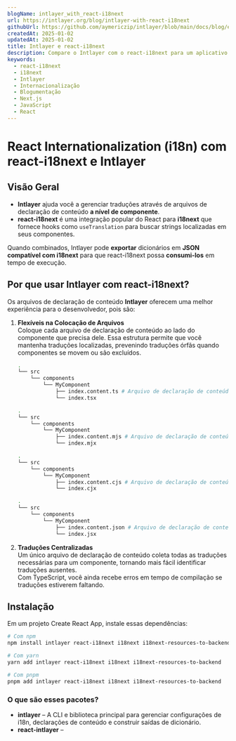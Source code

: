 ```yaml
---
blogName: intlayer_with_react-i18next
url: https://intlayer.org/blog/intlayer-with-react-i18next
githubUrl: https://github.com/aymericzip/intlayer/blob/main/docs/blog/en/intlayer_with_react-i18next.md
createdAt: 2025-01-02
updatedAt: 2025-01-02
title: Intlayer e react-i18next
description: Compare o Intlayer com o react-i18next para um aplicativo React
keywords:
  - react-i18next
  - i18next
  - Intlayer
  - Internacionalização
  - Blogumentação
  - Next.js
  - JavaScript
  - React
---
```


# React Internationalization (i18n) com react-i18next e Intlayer

## Visão Geral

- **Intlayer** ajuda você a gerenciar traduções através de arquivos de declaração de conteúdo **a nível de componente**.
- **react-i18next** é uma integração popular do React para **i18next** que fornece hooks como `useTranslation` para buscar strings localizadas em seus componentes.

Quando combinados, Intlayer pode **exportar** dicionários em **JSON compatível com i18next** para que react-i18next possa **consumi-los** em tempo de execução.

## Por que usar Intlayer com react-i18next?

Os arquivos de declaração de conteúdo **Intlayer** oferecem uma melhor experiência para o desenvolvedor, pois são:

1. **Flexíveis na Colocação de Arquivos**  
   Coloque cada arquivo de declaração de conteúdo ao lado do componente que precisa dele. Essa estrutura permite que você mantenha traduções localizadas, prevenindo traduções órfãs quando componentes se movem ou são excluídos.

   ```bash codeFormat="typescript"
   .
   └── src
       └── components
           └── MyComponent
               ├── index.content.ts # Arquivo de declaração de conteúdo
               └── index.tsx
   ```

   ```bash codeFormat="esm"
   .
   └── src
       └── components
           └── MyComponent
               ├── index.content.mjs # Arquivo de declaração de conteúdo
               └── index.mjx
   ```

   ```bash codeFormat="cjs"
   .
   └── src
       └── components
           └── MyComponent
               ├── index.content.cjs # Arquivo de declaração de conteúdo
               └── index.cjx
   ```

   ```bash codeFormat="json"
   .
   └── src
       └── components
           └── MyComponent
               ├── index.content.json # Arquivo de declaração de conteúdo
               └── index.jsx
   ```

2. **Traduções Centralizadas**  
   Um único arquivo de declaração de conteúdo coleta todas as traduções necessárias para um componente, tornando mais fácil identificar traduções ausentes.  
   Com TypeScript, você ainda recebe erros em tempo de compilação se traduções estiverem faltando.

## Instalação

Em um projeto Create React App, instale essas dependências:

```bash
# Com npm
npm install intlayer react-i18next i18next i18next-resources-to-backend
```

```bash
# Com yarn
yarn add intlayer react-i18next i18next i18next-resources-to-backend
```

```bash
# Com pnpm
pnpm add intlayer react-i18next i18next i18next-resources-to-backend
```

### O que são esses pacotes?

- **intlayer** – A CLI e biblioteca principal para gerenciar configurações de i18n, declarações de conteúdo e construir saídas de dicionário.
- **react-intlayer** –
